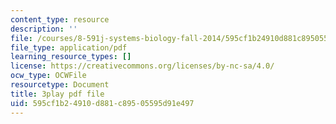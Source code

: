 ```yaml
---
content_type: resource
description: ''
file: /courses/8-591j-systems-biology-fall-2014/595cf1b24910d881c89505595d91e497_Cn5K8R8cEiI.pdf
file_type: application/pdf
learning_resource_types: []
license: https://creativecommons.org/licenses/by-nc-sa/4.0/
ocw_type: OCWFile
resourcetype: Document
title: 3play pdf file
uid: 595cf1b2-4910-d881-c895-05595d91e497
---
```

